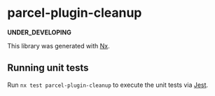 # parcel-plugin-cleanup

**UNDER_DEVELOPING**

This library was generated with [Nx](https://nx.dev).

## Running unit tests

Run `nx test parcel-plugin-cleanup` to execute the unit tests via [Jest](https://jestjs.io).
